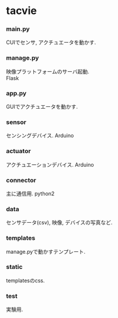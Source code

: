 # tacvie

### main.py
CUIでセンサ, アクチュエータを動かす.  

### manage.py
映像プラットフォームのサーバ起動.  
Flask

### app.py
GUIでアクチュエータを動かす.  

### sensor
センシングデバイス.
Arduino  

### actuator
アクチュエーションデバイス.
Arduino  

### connector
主に通信用.
python2  

### data
センサデータ(csv), 映像, デバイスの写真など.  

### templates
manage.pyで動かすテンプレート.  

### static
templatesのcss.  

### test
実験用.  
